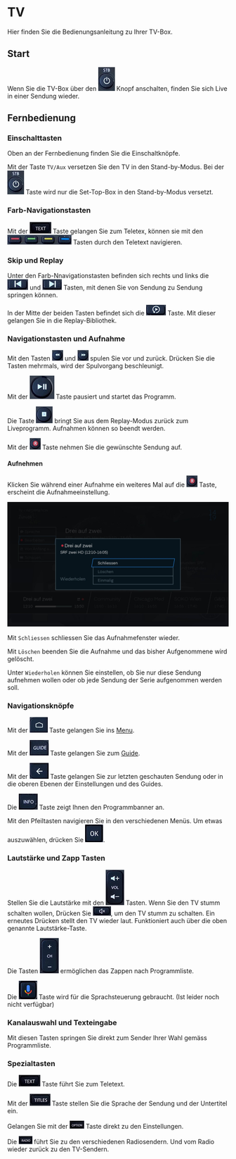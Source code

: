 # TV

Hier finden Sie die Bedienungsanleitung zu Ihrer TV-Box.

## Start

Wenn Sie die TV-Box über den ![](../img/tv/button_onstn.png) Knopf anschalten, finden Sie sich Live in einer Sendung wieder.

## Fernbedienung

### Einschalttasten

Oben an der Fernbedienung finden Sie die Einschaltknöpfe.

Mit der Taste  `TV/Aux` versetzen Sie den TV in den Stand-by-Modus. Bei der ![](../img/tv/button_onstn.png) Taste  wird nur die Set-Top-Box in den Stand-by-Modus versetzt.

### Farb-Navigationstasten

Mit der ![](../img/tv/button_text.png) Taste gelangen Sie zum Teletex, können sie mit den ![](../img/tv/button_colorbuttons.png) Tasten durch den Teletext navigieren.

### Skip und Replay

Unter den Farb-Nnavigationstasten befinden sich rechts und links die ![](../img/tv/button_sendback.png) und ![](../img/tv/button_sendfor.png) Tasten, mit denen Sie von Sendung zu Sendung springen können.

In der Mitte der beiden Tasten befindet sich die ![](../img/tv/button_sendstart.png) Taste. Mit dieser gelangen Sie in die Replay-Bibliothek.

### Navigationstasten und Aufnahme

Mit den Tasten ![](../img/tv/button_spolfor.png) und ![](../img/tv/button_spolback.png) spulen Sie vor und zurück. Drücken Sie die Tasten mehrmals, wird der Spulvorgang beschleunigt.

Mit der ![](../img/tv/button_start.png) Taste pausiert und startet das Programm.

Die Taste ![](../img/tv/button_stop.png) bringt Sie aus dem Replay-Modus zurück zum Liveprogramm. Aufnahmen können so beendt werden.

Mit der ![](../img/tv/button_record.png) Taste nehmen Sie die gewünschte Sendung auf.

#### Aufnehmen

Klicken Sie während einer Aufnahme ein weiteres Mal auf die ![](../img/tv/button_record.png) Taste, erscheint die Aufnahmeeinstellung.

![](../img/tv/info_aufnehmen_schliessen.jpg)

Mit `Schliessen` schliessen Sie das Aufnahmefenster wieder.

Mit `Löschen` beenden Sie die Aufnahme und das bisher Aufgenommene wird gelöscht.

Unter `Wiederholen` können Sie einstellen, ob Sie nur diese Sendung aufnehmen wollen oder ob jede Sendung der Serie aufgenommen werden soll.

### Navigationsknöpfe

Mit der ![](../img/tv/button_home.png) Taste gelangen Sie ins [Menu](./programm).

Mit der ![](../img/tv/button_guide.png) Taste gelangen Sie zum [Guide](./programm/#guide_1).

Mit der ![](../img/tv/button_back.png) Taste gelangen Sie zur letzten geschauten Sendung oder in die oberen Ebenen der Einstellungen und des Guides.

Die ![](../img/tv/button_info.png) Taste zeigt Ihnen den Programmbanner an.

Mit den Pfeiltasten navigieren Sie in den verschiedenen Menüs. Um etwas auszuwählen, drücken Sie ![](../img/tv/button_ok.png).

### Lautstärke und Zapp Tasten

Stellen Sie die Lautstärke mit den ![](../img/tv/button_vol.png) Tasten. Wenn Sie den TV stumm schalten wollen, Drücken Sie ![](../img/tv/button_mute.png), um den TV stumm zu schalten. Ein erneutes Drücken stellt den TV wieder laut. Funktioniert auch über die oben genannte Lautstärke-Taste.

Die Tasten ![](../img/tv/button_ch.png) ermöglichen das Zappen nach Programmliste.

Die ![](../img/tv/button_spr.png) Taste wird für die Sprachsteuerung gebraucht. (Ist leider noch nicht verfügbar) 

### Kanalauswahl und Texteingabe

Mit diesen Tasten springen Sie direkt zum Sender Ihrer Wahl gemäss Programmliste.

### Spezialtasten

Die ![](../img/tv/button_text.png) Taste führt Sie zum Teletext.

Mit der ![](../img/tv/button_titles.png) Taste stellen Sie die Sprache der Sendung und der Untertitel ein.

Gelangen Sie mit der ![](../img/tv/button_option.png) Taste direkt zu den Einstellungen.

Die ![](../img/tv/button_radio.png) führt Sie zu den verschiedenen Radiosendern. Und vom Radio wieder zurück zu den TV-Sendern.